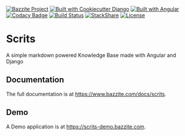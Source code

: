 [![Bazzite Project](https://img.shields.io/badge/Bazzite-project-blue.svg)](https://www.bazzite.com/products/scrits)
[![Built with Cookiecutter Django](https://img.shields.io/badge/built%20with-Cookiecutter%20Django-ff69b4.svg)](https://github.com/pydanny/cookiecutter-django/)
[![Built with Angular](https://img.shields.io/badge/built%20with-Angular-E20034.svg)](https://angular.io)
[![Codacy Badge](https://api.codacy.com/project/badge/Grade/daaeba545f7a43f0b7e09847e1f57faf)](https://www.codacy.com/app/bazzite/scrits?utm_source=github.com&amp;utm_medium=referral&amp;utm_content=bazzite/scrits&amp;utm_campaign=Badge_Grade)
[![Build Status](https://travis-ci.org/bazzite/scrits.svg?branch=develop)](https://travis-ci.org/bazzite/scrits)
[![StackShare](https://img.shields.io/badge/tech-stack-0690fa.svg?style=flat)](https://stackshare.io/bazzite/scrits)
[![License](https://img.shields.io/badge/license-MIT-blue.svg)](https://raw.githubusercontent.com/bazzite/scrits/develop/LICENSE)


# Scrits

A simple markdown powered Knowledge Base made with Angular and Django


## Documentation

The full documentation is at https://www.bazzite.com/docs/scrits.


## Demo

A Demo application is at https://scrits-demo.bazzite.com.

